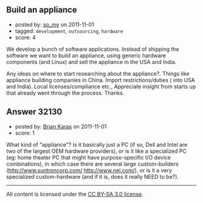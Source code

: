 ## Build an appliance

- posted by: [so_mv](https://stackexchange.com/users/-1/14157-so-mv) on 2011-11-01
- tagged: `development`, `outsourcing`, `hardware`
- score: 4

We develop a bunch of software applications. Instead of shipping the software we want to build an appliance, using generic hardware components (and Linux) and sell the appliance in the USA and India.

Any ideas on where to start researching about the appliance?. Things like appliance building companies in China. Import restrictions/duties ( into USA and India). Local licenses/compliance etc., Appreciate insight from starts up that already went through the process. Thanks.



## Answer 32130

- posted by: [Brian Karas](https://stackexchange.com/users/-1/8465-brian-karas) on 2011-11-01
- score: 1

What kind of "appliance"?  Is it basically just a PC (if so, Dell and Intel are two of the largest OEM hardware providers), or is it like a specialized PC (eg: home theater PC that might have purpose-specific I/O device combinations), in which case there are several large custom-builders (http://www.suntroncorp.com/ http://www.nei.com/), or is it a very specialized custom-hardware (and if it is, does it really NEED to be?).




---

All content is licensed under the [CC BY-SA 3.0 license](https://creativecommons.org/licenses/by-sa/3.0/).
